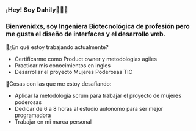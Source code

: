 ### ¡Hey! Soy Dahily👩🏻‍💻
### Bienvenidxs, soy Ingeniera Biotecnológica de profesión pero me gusta el diseño de interfaces y el desarrollo web.
💜¿En qué estoy trabajando actualmente?
<ul>
<li>Certificarme como Product owner y metodologias agiles</li>
<li>Practicar mis conocimientos en ingles</li>
<li>Desarrollar el proyecto Mujeres Poderosas TIC </li>
</ul>
💜Cosas con las que me estoy desafiando:
<ul>
<li>Aplicar la metodologia scrum para trabajar el proyecto de mujeres poderosas</li>
<li>Dedicar de 6 a 8 horas al estudio autonomo para ser mejor programadora</li>
<li>Trabajar en mi marca personal</li>
 </ul>


<!--
**dahilykm/dahilykm** is a ✨ _special_ ✨ repository because its `README.md` (this file) appears on your GitHub profile.




- 🌱 I’m currently learning ...
- 👯 I’m looking to collaborate on ...
- 🤔 I’m looking for help with ...
- 💬 Ask me about ...
- 📫 How to reach me: ...
- 😄 Pronouns: ...
- ⚡ Fun fact: ...
-->
